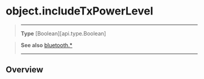 # object.includeTxPowerLevel

> --------------------- ------------------------------------------------------------------------------------------
> __Type__              [Boolean][api.type.Boolean]


> __See also__          [bluetooth.*](/plugin/bluetooth.md)
> --------------------- ------------------------------------------------------------------------------------------

## Overview